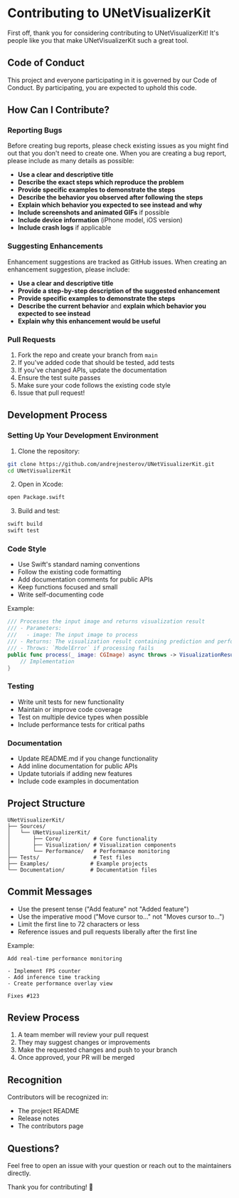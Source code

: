 # Contributing to UNetVisualizerKit

First off, thank you for considering contributing to UNetVisualizerKit! It's people like you that make UNetVisualizerKit such a great tool.

## Code of Conduct

This project and everyone participating in it is governed by our Code of Conduct. By participating, you are expected to uphold this code.

## How Can I Contribute?

### Reporting Bugs

Before creating bug reports, please check existing issues as you might find out that you don't need to create one. When you are creating a bug report, please include as many details as possible:

* **Use a clear and descriptive title**
* **Describe the exact steps which reproduce the problem**
* **Provide specific examples to demonstrate the steps**
* **Describe the behavior you observed after following the steps**
* **Explain which behavior you expected to see instead and why**
* **Include screenshots and animated GIFs** if possible
* **Include device information** (iPhone model, iOS version)
* **Include crash logs** if applicable

### Suggesting Enhancements

Enhancement suggestions are tracked as GitHub issues. When creating an enhancement suggestion, please include:

* **Use a clear and descriptive title**
* **Provide a step-by-step description of the suggested enhancement**
* **Provide specific examples to demonstrate the steps**
* **Describe the current behavior** and **explain which behavior you expected to see instead**
* **Explain why this enhancement would be useful**

### Pull Requests

1. Fork the repo and create your branch from `main`
2. If you've added code that should be tested, add tests
3. If you've changed APIs, update the documentation
4. Ensure the test suite passes
5. Make sure your code follows the existing code style
6. Issue that pull request!

## Development Process

### Setting Up Your Development Environment

1. Clone the repository:
```bash
git clone https://github.com/andrejnesterov/UNetVisualizerKit.git
cd UNetVisualizerKit
```

2. Open in Xcode:
```bash
open Package.swift
```

3. Build and test:
```bash
swift build
swift test
```

### Code Style

* Use Swift's standard naming conventions
* Follow the existing code formatting
* Add documentation comments for public APIs
* Keep functions focused and small
* Write self-documenting code

Example:
```swift
/// Processes the input image and returns visualization result
/// - Parameters:
///   - image: The input image to process
/// - Returns: The visualization result containing prediction and performance metrics
/// - Throws: `ModelError` if processing fails
public func process(_ image: CGImage) async throws -> VisualizationResult {
    // Implementation
}
```

### Testing

* Write unit tests for new functionality
* Maintain or improve code coverage
* Test on multiple device types when possible
* Include performance tests for critical paths

### Documentation

* Update README.md if you change functionality
* Add inline documentation for public APIs
* Update tutorials if adding new features
* Include code examples in documentation

## Project Structure

```
UNetVisualizerKit/
├── Sources/
│   └── UNetVisualizerKit/
│       ├── Core/          # Core functionality
│       ├── Visualization/ # Visualization components
│       └── Performance/   # Performance monitoring
├── Tests/                 # Test files
├── Examples/             # Example projects
└── Documentation/        # Documentation files
```

## Commit Messages

* Use the present tense ("Add feature" not "Added feature")
* Use the imperative mood ("Move cursor to..." not "Moves cursor to...")
* Limit the first line to 72 characters or less
* Reference issues and pull requests liberally after the first line

Example:
```
Add real-time performance monitoring

- Implement FPS counter
- Add inference time tracking
- Create performance overlay view

Fixes #123
```

## Review Process

1. A team member will review your pull request
2. They may suggest changes or improvements
3. Make the requested changes and push to your branch
4. Once approved, your PR will be merged

## Recognition

Contributors will be recognized in:
* The project README
* Release notes
* The contributors page

## Questions?

Feel free to open an issue with your question or reach out to the maintainers directly.

Thank you for contributing! 🎉